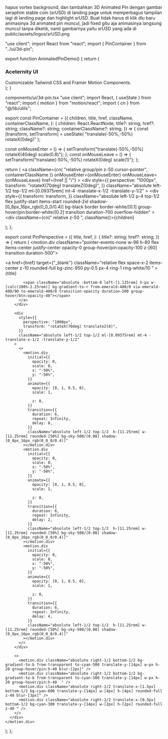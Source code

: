 hapus vortex background, dan tambahkan 3D Animated Pin dengan gambar seraphim stable coin (srUSD) di landing page
untuk memperbagus tampilan lagi di landing page dan highlight srUSD. Buat tidak harus di klik dlu baru animasinya 3d animated pin muncul, jadi fixed gitu aja animasinya langsung muncul tanpa diketik, nanti gambarnya yaitu srUSD yang ada di public/assets/logos/srUSD.png

"use client";
import React from "react";
import { PinContainer } from "../ui/3d-pin";

export function AnimatedPinDemo() {
  return (
    <div className="h-[40rem] w-full flex items-center justify-center ">
      <PinContainer
        title="/ui.aceternity.com"
        href="https://twitter.com/mannupaaji"
      >
        <div className="flex basis-full flex-col p-4 tracking-tight text-slate-100/50 sm:basis-1/2 w-[20rem] h-[20rem] ">
          <h3 className="max-w-xs !pb-2 !m-0 font-bold  text-base text-slate-100">
            Aceternity UI
          </h3>
          <div className="text-base !m-0 !p-0 font-normal">
            <span className="text-slate-500 ">
              Customizable Tailwind CSS and Framer Motion Components.
            </span>
          </div>
          <div className="flex flex-1 w-full rounded-lg mt-4 bg-gradient-to-br from-violet-500 via-purple-500 to-blue-500" />
        </div>
      </PinContainer>
    </div>
  );
}

components/ui/3d-pin.tsx
"use client";
import React, { useState } from "react";
import { motion } from "motion/react";
import { cn } from "@/lib/utils";


export const PinContainer = ({
  children,
  title,
  href,
  className,
  containerClassName,
}: {
  children: React.ReactNode;
  title?: string;
  href?: string;
  className?: string;
  containerClassName?: string;
}) => {
  const [transform, setTransform] = useState(
    "translate(-50%,-50%) rotateX(0deg)"
  );

  const onMouseEnter = () => {
    setTransform("translate(-50%,-50%) rotateX(40deg) scale(0.8)");
  };
  const onMouseLeave = () => {
    setTransform("translate(-50%,-50%) rotateX(0deg) scale(1)");
  };

  return (
    <a
      className={cn(
        "relative group/pin z-50  cursor-pointer",
        containerClassName
      )}
      onMouseEnter={onMouseEnter}
      onMouseLeave={onMouseLeave}
      href={href || "/"}
    >
      <div
        style={{
          perspective: "1000px",
          transform: "rotateX(70deg) translateZ(0deg)",
        }}
        className="absolute left-1/2 top-1/2 ml-[0.09375rem] mt-4 -translate-x-1/2 -translate-y-1/2"
      >
        <div
          style={{
            transform: transform,
          }}
          className="absolute left-1/2 p-4 top-1/2  flex justify-start items-start  rounded-2xl  shadow-[0_8px_16px_rgb(0_0_0/0.4)] bg-black border border-white/[0.1] group-hover/pin:border-white/[0.2] transition duration-700 overflow-hidden"
        >
          <div className={cn(" relative z-50 ", className)}>{children}</div>
        </div>
      </div>
      <PinPerspective title={title} href={href} />
    </a>
  );
};

export const PinPerspective = ({
  title,
  href,
}: {
  title?: string;
  href?: string;
}) => {
  return (
    <motion.div className="pointer-events-none  w-96 h-80 flex items-center justify-center opacity-0 group-hover/pin:opacity-100 z-[60] transition duration-500">
      <div className=" w-full h-full -mt-7 flex-none  inset-0">
        <div className="absolute top-0 inset-x-0  flex justify-center">
          <a
            href={href}
            target={"_blank"}
            className="relative flex space-x-2 items-center z-10 rounded-full bg-zinc-950 py-0.5 px-4 ring-1 ring-white/10 "
          >
            <span className="relative z-20 text-white text-xs font-bold inline-block py-0.5">
              {title}
            </span>

            <span className="absolute -bottom-0 left-[1.125rem] h-px w-[calc(100%-2.25rem)] bg-gradient-to-r from-emerald-400/0 via-emerald-400/90 to-emerald-400/0 transition-opacity duration-500 group-hover/btn:opacity-40"></span>
          </a>
        </div>

        <div
          style={{
            perspective: "1000px",
            transform: "rotateX(70deg) translateZ(0)",
          }}
          className="absolute left-1/2 top-1/2 ml-[0.09375rem] mt-4 -translate-x-1/2 -translate-y-1/2"
        >
          <>
            <motion.div
              initial={{
                opacity: 0,
                scale: 0,
                x: "-50%",
                y: "-50%",
              }}
              animate={{
                opacity: [0, 1, 0.5, 0],
                scale: 1,

                z: 0,
              }}
              transition={{
                duration: 6,
                repeat: Infinity,
                delay: 0,
              }}
              className="absolute left-1/2 top-1/2  h-[11.25rem] w-[11.25rem] rounded-[50%] bg-sky-500/[0.08] shadow-[0_8px_16px_rgb(0_0_0/0.4)]"
            ></motion.div>
            <motion.div
              initial={{
                opacity: 0,
                scale: 0,
                x: "-50%",
                y: "-50%",
              }}
              animate={{
                opacity: [0, 1, 0.5, 0],
                scale: 1,

                z: 0,
              }}
              transition={{
                duration: 6,
                repeat: Infinity,
                delay: 2,
              }}
              className="absolute left-1/2 top-1/2  h-[11.25rem] w-[11.25rem] rounded-[50%] bg-sky-500/[0.08] shadow-[0_8px_16px_rgb(0_0_0/0.4)]"
            ></motion.div>
            <motion.div
              initial={{
                opacity: 0,
                scale: 0,
                x: "-50%",
                y: "-50%",
              }}
              animate={{
                opacity: [0, 1, 0.5, 0],
                scale: 1,

                z: 0,
              }}
              transition={{
                duration: 6,
                repeat: Infinity,
                delay: 4,
              }}
              className="absolute left-1/2 top-1/2  h-[11.25rem] w-[11.25rem] rounded-[50%] bg-sky-500/[0.08] shadow-[0_8px_16px_rgb(0_0_0/0.4)]"
            ></motion.div>
          </>
        </div>

        <>
          <motion.div className="absolute right-1/2 bottom-1/2 bg-gradient-to-b from-transparent to-cyan-500 translate-y-[14px] w-px h-20 group-hover/pin:h-40 blur-[2px]" />
          <motion.div className="absolute right-1/2 bottom-1/2 bg-gradient-to-b from-transparent to-cyan-500 translate-y-[14px] w-px h-20 group-hover/pin:h-40  " />
          <motion.div className="absolute right-1/2 translate-x-[1.5px] bottom-1/2 bg-cyan-600 translate-y-[14px] w-[4px] h-[4px] rounded-full z-40 blur-[3px]" />
          <motion.div className="absolute right-1/2 translate-x-[0.5px] bottom-1/2 bg-cyan-300 translate-y-[14px] w-[2px] h-[2px] rounded-full z-40 " />
        </>
      </div>
    </motion.div>
  );
};
